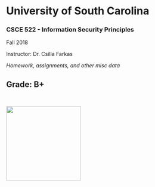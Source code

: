 <h1> University of South Carolina </h1>

<h3> CSCE 522 - Information Security Principles </h3>

  Fall 2018

  Instructor: Dr. Csilla Farkas

<i> Homework, assignments, and other misc data </i>
<h2> Grade: B+
  <br></br>
<p align="left">
  <img src="http://www.dcoss.org/dcoss12/resources/usc.jpg" width="200">
 </p>
